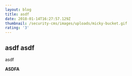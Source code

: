 ```yaml
---
layout: blog
title: asdf
date: 2018-01-14T16:27:57.129Z
thumbnail: /security-cms/images/uploads/micky-bucket.gif
rating: '3'
---
```

## asdf asdf

asdf



**ASDFA**
